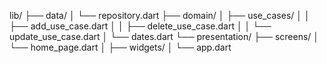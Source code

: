 lib/
├── data/
│   └── repository.dart
├── domain/
│   ├── use_cases/
│   │   ├── add_use_case.dart
│   │   ├── delete_use_case.dart
│   │   └── update_use_case.dart
│   └── dates.dart
└── presentation/
    ├── screens/
    │   └── home_page.dart
    │
    ├── widgets/
    │
    └── app.dart